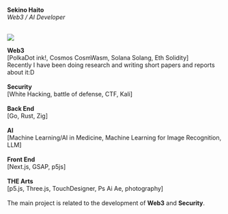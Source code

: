 **Sekino Haito**<br />
_Web3 / AI Developer_<br />
<br />
<p>
  <a href="https://skillicons.dev">
    <img src="https://skillicons.dev/icons?i=go,rust,zig,solidity,apple,htmx,p5js,threejs,nextjs,kali,arduino,ps,ai,ae,pr,figma,blender,swift,flutter,html,css,js,react,vite,tailwind,bootstrap,ts,bun,docker,cpp,py,opencv,neovim,&theme=light&perline=10" />
  </a>
</p>

**Web3** <br />
[PolkaDot ink!, Cosmos CosmWasm, Solana Solang, Eth Solidity]<br />
Recently I have been doing research and writing short papers and reports about it:D<br />
<br />
**Security**<br />
[White Hacking, battle of defense, CTF, Kali]<br />
<br />
**Back End** <br />
[Go, Rust, Zig]<br />
<br />
**AI**<br />
[Machine Learning/AI in Medicine, Machine Learning for Image Recognition, LLM]<br />
<br />
**Front End**<br />
[Next.js, GSAP, p5js]<br />
<br />
**THE Arts**<br />
[p5.js, Three.js, TouchDesigner, Ps Ai Ae, photography]<br />
<br />
The main project is related to the development of **Web3** and **Security**.



